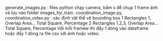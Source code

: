 generate_images.py : files python chạy camera, bấm s để chụp 1 frame ảnh và lưu vào folder images_for_train.
coordination_image.py,  coordination_video.py  : xác định vật thể vẽ bounding box 1 Rectangles 1, Overlap Area... Total Square, Percentage
                        2 Rectangles 1,2,3, Overlap Area... Total Square, Percentage Với mỗi framew thì đẩy 1 dòng vào dataframe hoặc đẩy 1 dòng ra file csv với ảnh hoặc video.
